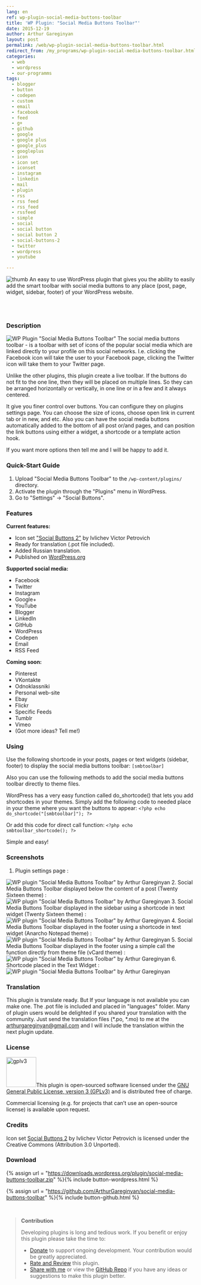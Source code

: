 ```yaml
---
lang: en
ref: wp-plugin-social-media-buttons-toolbar
title: 'WP Plugin: "Social Media Buttons Toolbar"'
date: 2015-12-19
author: Arthur Gareginyan
layout: post
permalink: /web/wp-plugin-social-media-buttons-toolbar.html
redirect_from: /my_programs/wp-plugin-social-media-buttons-toolbar.html
categories:
  - web
  - wordpress
  - our-programms
tags:
  - blogger
  - button
  - codepen
  - custom
  - email
  - facebook
  - feed
  - g+
  - github
  - google
  - google plus
  - google_plus
  - googleplus
  - icon
  - icon set
  - iconset
  - instagram
  - linkedin
  - mail
  - plugin
  - rss
  - rss feed
  - rss_feed
  - rssfeed
  - simple
  - social
  - social button
  - social button 2
  - social-buttons-2
  - twitter
  - wordpress
  - youtube

---
```


![thumb](/images/social-media-buttons-toolbar/icon.png)
An easy to use WordPress plugin that gives you the ability to easily add the smart toolbar with social media buttons to any place (post, page, widget, sidebar, footer) of your WordPress website.

<br><br>

### Description

<img src="/images/social-media-buttons-toolbar/banner.png" alt="WP Plugin &quot;Social Media Buttons Toolbar&quot;" />
The social media buttons toolbar - is a toolbar with set of icons of the popular social media which are linked directly to your profile on this social networks. I.e. clicking the Facebook icon will take the user to your Facebook page, clicking the Twitter icon will take them to your Twitter page.

Unlike the other plugins, this plugin create a live toolbar. If the buttons do not fit to the one line, then they will be placed on multiple lines. So they can be arranged horizontally or vertically, in one line or in a few and it always centered.

It give you finer control over buttons. You can configure they on plugins settings page. You can choose the size of icons, choose open link in current tab or in new, and etc. Also you can have the social media buttons automatically added to the bottom of all post or/and pages, and can position the link buttons using either a widget, a shortcode or a template action hook.

If you want more options then tell me and I will be happy to add it.


### Quick-Start Guide

1. Upload "Social Media Buttons Toolbar" to the `/wp-content/plugins/` directory.
2. Activate the plugin through the "Plugins" menu in WordPress.
3. Go to "Settings" → "Social Buttons".


### Features

**Current features:**

* Icon set ["Social Buttons 2"](https://www.iconfinder.com/iconsets/social-buttons-2?ref=ArthurGareginyan) by Ivlichev Victor Petrovich
* Ready for translation (.pot file included).
* Added Russian translation.
* Published on [WordPress.org](http://wordpess.org/)

**Supported social media:**

* Facebook
* Twitter
* Instagram
* Google+
* YouTube
* Blogger
* LinkedIn
* GitHub
* WordPress
* Codepen
* Email
* RSS Feed

**Coming soon:**

* Pinterest
* VKontakte
* Odnoklassniki
* Personal web-site
* Ebay
* Flickr
* Specific Feeds
* Tumblr
* Vimeo
* (Got more ideas? Tell me!)


### Using

Use the following shortcode in your posts, pages or text widgets (sidebar, footer) to display the social media buttons toolbar:
`[smbtoolbar]`

Also you can use the following methods to add the social media buttons toolbar directly to theme files.

WordPress has a very easy function called do_shortcode() that lets you add shortcodes in your themes. Simply add the following code to needed place in your theme where you want the buttons to appear:
`<?php echo do_shortcode("[smbtoolbar]"); ?>`

Or add this code for direct call function:
`<?php echo smbtoolbar_shortcode(); ?>`

Simple and easy!


### Screenshots

1. Plugin settings page :
<img src="/images/social-media-buttons-toolbar/screenshot-1.png" alt="WP plugin &quot;Social Media Buttons Toolbar&quot; by Arthur Gareginyan" />
2.  Social Media Buttons Toolbar displayed below the content of a post (Twenty Sixteen theme) :
<img src="/images/social-media-buttons-toolbar/screenshot-2.png" alt="WP plugin &quot;Social Media Buttons Toolbar&quot; by Arthur Gareginyan" />
3.  Social Media Buttons Toolbar displayed in the sidebar using a shortcode in text widget (Twenty Sixteen theme) :
<img src="/images/social-media-buttons-toolbar/screenshot-3.png" alt="WP plugin &quot;Social Media Buttons Toolbar&quot; by Arthur Gareginyan" />
4. Social Media Buttons Toolbar displayed in the footer using a shortcode in text widget (Anarcho Notepad theme) :
<img src="/images/social-media-buttons-toolbar/screenshot-4.png" alt="WP plugin &quot;Social Media Buttons Toolbar&quot; by Arthur Gareginyan" />
5. Social Media Buttons Toolbar displayed in the footer using a simple call the function directly from theme file (vCard theme) :
<img src="/images/social-media-buttons-toolbar/screenshot-5.png" alt="WP plugin &quot;Social Media Buttons Toolbar&quot; by Arthur Gareginyan" />
6.  Shortcode placed in the Text Widget :
<img src="/images/social-media-buttons-toolbar/screenshot-6.png" alt="WP plugin &quot;Social Media Buttons Toolbar&quot; by Arthur Gareginyan" />


### Translation

This plugin is translate ready. But If your language is not available you can make one. The .pot file is included and placed in "languages" folder. Many of plugin users would be delighted if you shared your translation with the community. Just send the translation files (*.po, *.mo) to me at the arthurgareginyan@gmail.com and I will include the translation within the next plugin update.


### License

<img src="/images/gplv3.png" alt="gplv3" width="80" class="alignleft" style="border:none;" />This plugin is open-sourced software licensed under the <a href="http://www.gnu.org/licenses/gpl-3.0.html" title="GPLv3" target="_blank">GNU General Public License, version 3 (GPLv3)</a> and is distributed free of charge.

Commercial licensing (e.g. for projects that can’t use an open-source license) is available upon request.


### Credits

Icon set [Social Buttons 2](https://www.iconfinder.com/iconsets/social-buttons-2?ref=ArthurGareginyan) by Ivlichev Victor Petrovich is licensed under the Creative Commons (Attribution 3.0 Unported).


### Download

{% assign url = "https://downloads.wordpress.org/plugin/social-media-buttons-toolbar.zip" %}{% include button-wordpress.html %}
    
{% assign url = "https://github.com/ArthurGareginyan/social-media-buttons-toolbar" %}{% include button-github.html %}


<br>

>**Contribution**
>
>Developing plugins is long and tedious work. If you benefit or enjoy this plugin please take the time to:
>
>* [Donate](http://www.arthurgareginyan.com/donate.html) to support ongoing development. Your contribution would be greatly appreciated.
>* [Rate and Review](https://wordpress.org/support/view/plugin-reviews/social-media-buttons-toolbar?rate=5#postform) this plugin.
>* [Share with me](mailto:arthurgareginyan@gmail.com) or view the [GitHub Repo](https://github.com/ArthurGareginyan/social-media-buttons-toolbar) if you have any ideas or suggestions to make this plugin better.